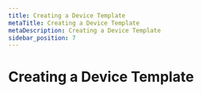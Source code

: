 ```yaml
---
title: Creating a Device Template
metaTitle: Creating a Device Template
metaDescription: Creating a Device Template
sidebar_position: 7
---
```


# Creating a Device Template
